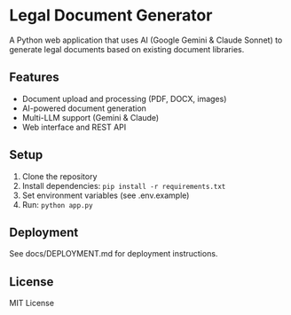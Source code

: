 # Legal Document Generator

A Python web application that uses AI (Google Gemini & Claude Sonnet) to generate legal documents based on existing document libraries.

## Features
- Document upload and processing (PDF, DOCX, images)
- AI-powered document generation
- Multi-LLM support (Gemini & Claude)
- Web interface and REST API

## Setup
1. Clone the repository
2. Install dependencies: `pip install -r requirements.txt`
3. Set environment variables (see .env.example)
4. Run: `python app.py`

## Deployment
See docs/DEPLOYMENT.md for deployment instructions.

## License
MIT License
